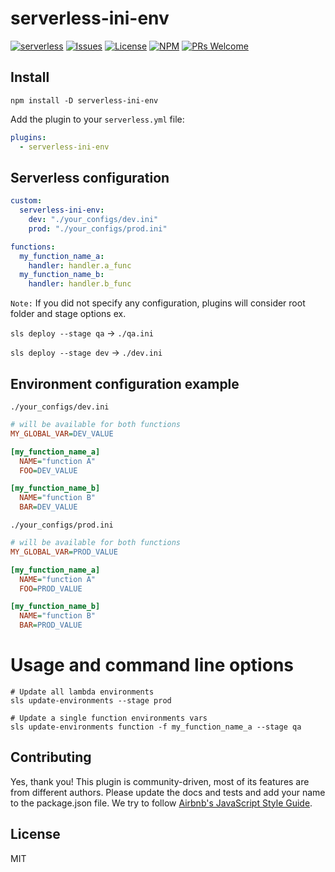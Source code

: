 # serverless-ini-env
[![serverless](http://public.serverless.com/badges/v3.svg)](http://www.serverless.com)
[![Issues](https://img.shields.io/github/issues/agutoli/serverless-ini-env.svg)](https://github.com/agutoli/serverless-ini-env/issues) [![License](https://img.shields.io/badge/license-MIT-blue.svg)](https://www.npmjs.com/package/serverless-ini-env)
[![NPM](https://img.shields.io/npm/v/serverless-ini-env.svg)](https://www.npmjs.com/package/serverless-ini-env)
[![PRs Welcome](https://img.shields.io/badge/PRs-welcome-brightgreen.svg)](#contributing)

## Install

`npm install -D serverless-ini-env`

Add the plugin to your `serverless.yml` file:

```yaml
plugins:
  - serverless-ini-env
```

## Serverless configuration
```yaml
custom:
  serverless-ini-env:
    dev: "./your_configs/dev.ini"
    prod: "./your_configs/prod.ini"

functions:
  my_function_name_a:
    handler: handler.a_func
  my_function_name_b:
    handler: handler.b_func
```

`Note:` If you did not specify any configuration, plugins will consider root folder and stage options ex.

`sls deploy --stage qa` -> `./qa.ini`

`sls deploy --stage dev` -> `./dev.ini`

## Environment configuration example

`./your_configs/dev.ini`

```ini
# will be available for both functions
MY_GLOBAL_VAR=DEV_VALUE

[my_function_name_a]
  NAME="function A"
  FOO=DEV_VALUE

[my_function_name_b]
  NAME="function B"
  BAR=DEV_VALUE
```

`./your_configs/prod.ini`

```ini
# will be available for both functions
MY_GLOBAL_VAR=PROD_VALUE

[my_function_name_a]
  NAME="function A"
  FOO=PROD_VALUE

[my_function_name_b]
  NAME="function B"
  BAR=PROD_VALUE
```

# Usage and command line options
```shell
# Update all lambda environments
sls update-environments --stage prod

# Update a single function environments vars
sls update-environments function -f my_function_name_a --stage qa
```

## Contributing

Yes, thank you!
This plugin is community-driven, most of its features are from different authors.
Please update the docs and tests and add your name to the package.json file.
We try to follow [Airbnb's JavaScript Style Guide](https://github.com/airbnb/javascript).

## License

MIT
